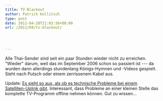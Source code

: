```yaml
---
title: TV-Blackout
author: Patrick Kollitsch
type: post
date: 2011-04-20T21:03:58+00:00
url: /2011/04/tv-blackout/




---
```

Alle Thai-Sender sind seit ein paar Stunden wieder nicht zu erreichen. "Wieder" darum, weil das im September 2006 schon so passiert ist --- da wurden dann allerdings stundenlang K&ouml;nigs-Hymnen und -Videos gespielt. Sieht nach Putsch oder einem zerrissenem Kabel aus.

Update: [Es sieht so aus, als ob es technische Probleme bei einem Satelliten-Uplink gibt][1]. Interessant, dass Probleme an einer kleinen Stelle das komplette TV-Programm offline nehmen k&ouml;nnen. Gut zu wissen...

 [1]: http://www.nationmultimedia.com/home/All-TV-channels-broadcast-via-Thai-Com-blacked-out-30153641.html
